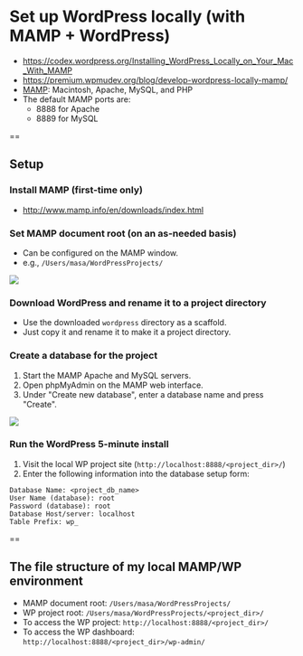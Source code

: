 # Set up WordPress locally (with MAMP + WordPress)
- https://codex.wordpress.org/Installing_WordPress_Locally_on_Your_Mac_With_MAMP
- https://premium.wpmudev.org/blog/develop-wordpress-locally-mamp/
- [MAMP](https://en.wikipedia.org/wiki/MAMP): Macintosh, Apache, MySQL, and PHP
- The default MAMP ports are:
    + 8888 for Apache
    + 8889 for MySQL

==

## Setup

### Install MAMP (first-time only)
- http://www.mamp.info/en/downloads/index.html

### Set MAMP document root (on an as-needed basis)
- Can be configured on the MAMP window.
- e.g., `/Users/masa/WordPressProjects/`

![](https://premium.wpmudev.org/blog/wp-content/uploads/2015/09/mamp-servers-working1.png)

### Download WordPress and rename it to a project directory
- Use the downloaded `wordpress` directory as a scaffold.
- Just copy it and rename it to make it a project directory.

### Create a database for the project
1. Start the MAMP Apache and MySQL servers.
2. Open phpMyAdmin on the MAMP web interface.
3. Under "Create new database", enter a database name and press "Create".

![](http://coolestguidesontheplanet.com/wp-content/uploads/2011/07/create-database-wordpress-phpmyadmin1.png)

### Run the WordPress 5-minute install
1. Visit the local WP project site (`http://localhost:8888/<project_dir>/`)
2. Enter the following information into the database setup form:

```
Database Name: <project_db_name>
User Name (database): root
Password (database): root
Database Host/server: localhost
Table Prefix: wp_
```

==

## The file structure of my local MAMP/WP environment

- MAMP document root: `/Users/masa/WordPressProjects/`
- WP project root: `/Users/masa/WordPressProjects/<project_dir>/`
- To access the WP project: `http://localhost:8888/<project_dir>/`
- To access the WP dashboard: `http://localhost:8888/<project_dir>/wp-admin/`
